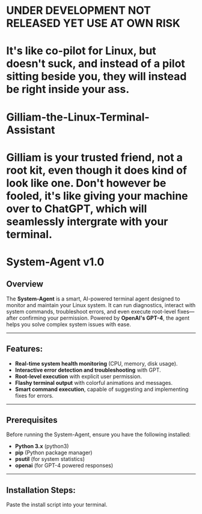 # UNDER DEVELOPMENT NOT RELEASED YET USE AT OWN RISK
# It's like co-pilot for Linux, but doesn't suck, and instead of a pilot sitting beside you, they will instead be right inside your ass.
# Gilliam-the-Linux-Terminal-Assistant
# Gilliam is your trusted friend, not a root kit, even though it does kind of look like one. Don't however be fooled, it's like giving your machine over to ChatGPT, which will seamlessly intergrate with your terminal.
# System-Agent v1.0


## Overview

The **System-Agent** is a smart, AI-powered terminal agent designed to monitor and maintain your Linux system. It can run diagnostics, interact with system commands, troubleshoot errors, and even execute root-level fixes—after confirming your permission. Powered by **OpenAI's GPT-4**, the agent helps you solve complex system issues with ease.

---

## Features:
- **Real-time system health monitoring** (CPU, memory, disk usage).
- **Interactive error detection and troubleshooting** with GPT.
- **Root-level execution** with explicit user permission.
- **Flashy terminal output** with colorful animations and messages.
- **Smart command execution**, capable of suggesting and implementing fixes for errors.

---

## Prerequisites

Before running the System-Agent, ensure you have the following installed:
- **Python 3.x** (python3)
- **pip** (Python package manager)
- **psutil** (for system statistics)
- **openai** (for GPT-4 powered responses)

---

## Installation Steps:

Paste the install script into your terminal.
